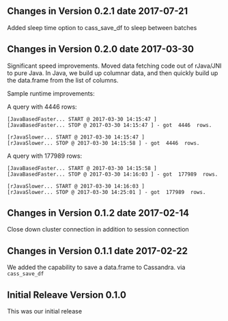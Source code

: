 
## Changes in Version 0.2.1 date 2017-07-21

Added sleep time option to cass_save_df to sleep between batches


## Changes in Version 0.2.0 date 2017-03-30

Significant speed improvements.  Moved data fetching code out of rJava/JNI to pure Java.
In Java, we build up columnar data, and then quickly build up the data.frame from the list of columns.

Sample runtime improvements:


A query with 4446 rows:

```
[JavaBasedFaster... START @ 2017-03-30 14:15:47 ]
[JavaBasedFaster... STOP @ 2017-03-30 14:15:47 ] - got  4446  rows.

[rJavaSlower... START @ 2017-03-30 14:15:47 ]
[rJavaSlower... STOP @ 2017-03-30 14:15:58 ] - got  4446  rows.
```

A query with 177989 rows:

```
[JavaBasedFaster... START @ 2017-03-30 14:15:58 ]
[JavaBasedFaster... STOP @ 2017-03-30 14:16:03 ] - got  177989  rows.

[rJavaSlower... START @ 2017-03-30 14:16:03 ]
[rJavaSlower... STOP @ 2017-03-30 14:25:01 ] - got  177989  rows.
```




## Changes in Version 0.1.2 date 2017-02-14

Close down cluster connection in addition to session connection

## Changes in Version 0.1.1 date 2017-02-22

We added the capability to save a data.frame to Cassandra. via `cass_save_df`

## Initial Releave Version 0.1.0

This was our initial release
